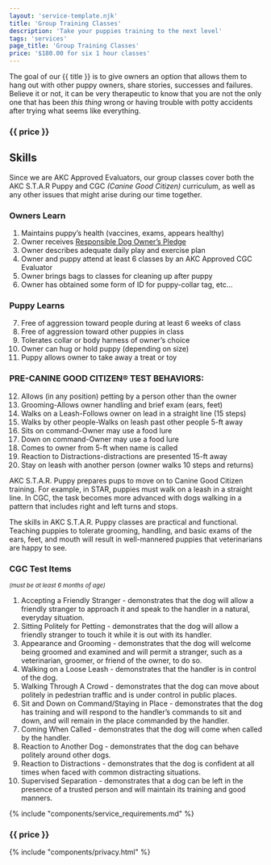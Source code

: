 ```yaml
---
layout: 'service-template.njk'
title: 'Group Training Classes'
description: 'Take your puppies training to the next level'
tags: 'services'
page_title: 'Group Training Classes'
price: '$180.00 for six 1 hour classes'
---
```



The goal of our {{ title }} is to give owners an option that allows them to hang out with other puppy owners, share stories, successes and failures. Believe it or not, it can be very therapeutic to know that you are not the only one that has been _this thing_ wrong or having trouble with potty accidents after trying what seems like everything.

### {{ price }}

## Skills

Since we are AKC Approved Evaluators, our group classes cover both the AKC S.T.A.R Puppy and CGC _(Canine Good Citizen)_ curriculum, as well as any other issues that might arise during our time together.
### Owners Learn

1. Maintains puppy’s health (vaccines, exams, appears healthy)
2. Owner receives [Responsible Dog Owner’s Pledge](https://images.akc.org/pdf/starpuppy/lesson_RDO_pledge.pdf)
3. Owner describes adequate daily play and exercise plan
4. Owner and puppy attend at least 6 classes by an AKC Approved CGC Evaluator
5. Owner brings bags to classes for cleaning up after puppy
6. Owner has obtained some form of ID for puppy-collar tag, etc...

### Puppy Learns

7. Free of aggression toward people during at least 6 weeks of class
8. Free of aggression toward other puppies in class
9. Tolerates collar or body harness of owner’s choice
10. Owner can hug or hold puppy (depending on size)
11. Puppy allows owner to take away a treat or toy

### PRE-CANINE GOOD CITIZEN® TEST BEHAVIORS:

12. Allows (in any position) petting by a person other than the owner
13. Grooming-Allows owner handling and brief exam (ears, feet)
14. Walks on a Leash-Follows owner on lead in a straight line (15 steps)
15. Walks by other people-Walks on leash past other people 5-ft away
16. Sits on command-Owner may use a food lure
17. Down on command-Owner may use a food lure
18. Comes to owner from 5-ft when name is called
19. Reaction to Distractions-distractions are presented 15-ft away
20. Stay on leash with another person (owner walks 10 steps and returns)

AKC S.T.A.R. Puppy prepares pups to move on to Canine Good Citizen training. For example, in STAR, puppies must walk on a leash in a straight line. In CGC, the task becomes more advanced with dogs walking in a pattern that includes right and left turns and stops.

The skills in AKC S.T.A.R. Puppy classes are practical and functional. Teaching puppies to tolerate grooming, handling, and basic exams of the ears, feet, and mouth will result in well-mannered puppies that veterinarians are happy to see.

### CGC Test Items 
<small>_(must be at least 6 months of age)_</small>

1. Accepting a Friendly Stranger - demonstrates that the dog will allow a
   friendly stranger to approach it and speak to the
   handler in a natural, everyday situation.
2. Sitting Politely for Petting - demonstrates that the dog will allow a
   friendly stranger to touch it while it is out with its
   handler.
3. Appearance and Grooming - demonstrates that the dog will
   welcome being groomed and examined and will
   permit a stranger, such as a veterinarian, groomer,
   or friend of the owner, to do so.
4. Walking on a Loose Leash - demonstrates that the handler is in control of the dog.
5. Walking Through A Crowd - demonstrates that the dog can move
   about politely in pedestrian traffic and is under
   control in public places.
6. Sit and Down on Command/Staying in Place - demonstrates that the dog has training and
   will respond to the handler’s commands to sit and
   down, and will remain in the place commanded by
   the handler.
7. Coming When Called - demonstrates that the dog will come
   when called by the handler.
8. Reaction to Another Dog - demonstrates that the dog can behave
   politely around other dogs.
9. Reaction to Distractions - demonstrates that the dog is confident
   at all times when faced with common distracting
   situations.
10. Supervised Separation - demonstrates that a dog can be left in
    the presence of a trusted person and will maintain
    its training and good manners.

{% include "components/service_requirements.md" %}

### {{ price }}

{% include "components/privacy.html" %}
